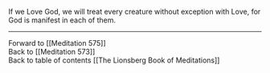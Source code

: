 If we Love God, we will treat every creature without exception with Love, for God is manifest in each of them. 

___

Forward to [[Meditation 575]]  
Back to [[Meditation 573]]  
Back to table of contents [[The Lionsberg Book of Meditations]]  